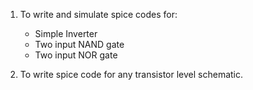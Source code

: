 1. To write and simulate spice codes for:

   - Simple Inverter
   - Two input NAND gate
   - Two input NOR gate

2. To write spice code for any transistor level schematic.
